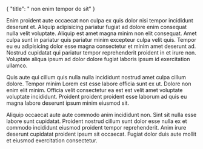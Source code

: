 {
  "title": " non enim tempor do sit"
}

Enim proident aute occaecat non culpa ex quis dolor nisi tempor incididunt deserunt et. Aliquip adipisicing pariatur fugiat ad dolore enim consequat nulla velit voluptate. Aliquip est amet magna minim non elit consequat. Amet culpa sunt in pariatur quis pariatur minim excepteur culpa velit quis. Tempor eu eu adipisicing dolor esse magna consectetur et minim amet deserunt ad. Nostrud cupidatat qui pariatur tempor reprehenderit proident in et irure non. Voluptate aliqua ipsum ad dolor dolore fugiat laboris ipsum id exercitation ullamco.

Quis aute qui cillum quis nulla nulla incididunt nostrud amet culpa cillum dolore. Tempor minim Lorem est esse labore officia sunt ex ut. Dolore non enim elit minim. Officia velit consectetur ea est est velit amet voluptate voluptate incididunt. Proident proident proident esse laborum ad quis eu magna labore deserunt ipsum minim eiusmod sit.

Aliquip occaecat aute aute commodo anim incididunt non. Sint sit nulla esse labore sunt cupidatat. Proident nostrud cillum sunt dolor esse nulla ex et commodo incididunt eiusmod proident tempor reprehenderit. Anim irure deserunt cupidatat proident ipsum sit occaecat. Fugiat dolor duis aute mollit et eiusmod exercitation consectetur.